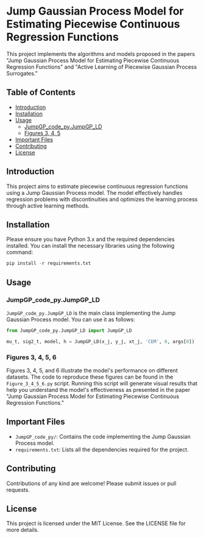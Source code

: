 # Jump Gaussian Process Model for Estimating Piecewise Continuous Regression Functions

This project implements the algorithms and models proposed in the papers "Jump Gaussian Process Model for Estimating Piecewise Continuous Regression Functions" and "Active Learning of Piecewise Gaussian Process Surrogates."

## Table of Contents

- [Introduction](#introduction)
- [Installation](#installation)
- [Usage](#usage)
  - [JumpGP_code_py.JumpGP_LD](#jumpgp_code_pyjumpgp_ld)
  - [Figures 3, 4, 5](#figures-3-4-5)
- [Important Files](#important-files)
- [Contributing](#contributing)
- [License](#license)

## Introduction

This project aims to estimate piecewise continuous regression functions using a Jump Gaussian Process model. The model effectively handles regression problems with discontinuities and optimizes the learning process through active learning methods.

## Installation

Please ensure you have Python 3.x and the required dependencies installed. You can install the necessary libraries using the following command:

```python
pip install -r requirements.txt
```

## Usage

### JumpGP_code_py.JumpGP_LD

`JumpGP_code_py.JumpGP_LD` is the main class implementing the Jump Gaussian Process model. You can use it as follows:

```python
from JumpGP_code_py.JumpGP_LD import JumpGP_LD

mu_t, sig2_t, model, h = JumpGP_LD(x_j, y_j, xt_j, 'CEM', 0, args[0])
```

### Figures 3, 4, 5, 6

Figures 3, 4, 5, and 6 illustrate the model's performance on different datasets. The code to reproduce these figures can be found in the `Figure_3_4_5_6.py` script. Running this script will generate visual results that help you understand the model's effectiveness as presented in the paper "Jump Gaussian Process Model for Estimating Piecewise Continuous Regression Functions."

## Important Files

- `JumpGP_code_py/`: Contains the code implementing the Jump Gaussian Process model.
- `requirements.txt`: Lists all the dependencies required for the project.

## Contributing

Contributions of any kind are welcome! Please submit issues or pull requests.

## License

This project is licensed under the MIT License. See the LICENSE file for more details.

